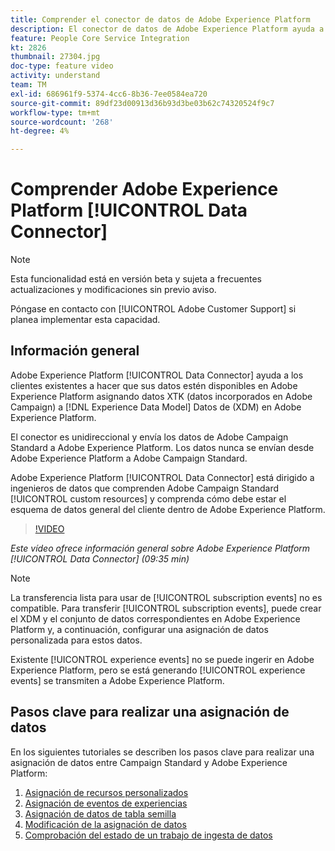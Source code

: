 ```yaml
---
title: Comprender el conector de datos de Adobe Experience Platform
description: El conector de datos de Adobe Experience Platform ayuda a los clientes existentes a ofrecer sus datos en Adobe Experience Platform asignando datos XTK (datos incorporados en Campaign) a datos del modelo de datos de experiencia (XDM) en Adobe Experience Platform.
feature: People Core Service Integration
kt: 2826
thumbnail: 27304.jpg
doc-type: feature video
activity: understand
team: TM
exl-id: 686961f9-5374-4cc6-8b36-7ee0584ea720
source-git-commit: 89df23d00913d36b93d3be03b62c74320524f9c7
workflow-type: tm+mt
source-wordcount: '268'
ht-degree: 4%

---
```


# Comprender Adobe Experience Platform [!UICONTROL Data Connector]

>[!NOTE]
>
>Esta funcionalidad está en versión beta y sujeta a frecuentes actualizaciones y modificaciones sin previo aviso.
>
>Póngase en contacto con [!UICONTROL Adobe Customer Support] si planea implementar esta capacidad.

## Información general

Adobe Experience Platform [!UICONTROL Data Connector] ayuda a los clientes existentes a hacer que sus datos estén disponibles en Adobe Experience Platform asignando datos XTK (datos incorporados en Adobe Campaign) a [!DNL Experience Data Model] Datos de (XDM) en Adobe Experience Platform.

El conector es unidireccional y envía los datos de Adobe Campaign Standard a Adobe Experience Platform. Los datos nunca se envían desde Adobe Experience Platform a Adobe Campaign Standard.

Adobe Experience Platform [!UICONTROL Data Connector] está dirigido a ingenieros de datos que comprenden Adobe Campaign Standard [!UICONTROL custom resources] y comprenda cómo debe estar el esquema de datos general del cliente dentro de Adobe Experience Platform.

>[!VIDEO](https://video.tv.adobe.com/v/27304?quality=12&learn=on)

*Este vídeo ofrece información general sobre Adobe Experience Platform [!UICONTROL Data Connector] (09:35 min)*

>[!NOTE]
>
>La transferencia lista para usar de [!UICONTROL subscription events] no es compatible. Para transferir [!UICONTROL subscription events], puede crear el XDM y el conjunto de datos correspondientes en Adobe Experience Platform y, a continuación, configurar una asignación de datos personalizada para estos datos.
>
>Existente [!UICONTROL experience events] no se puede ingerir en Adobe Experience Platform, pero se está generando [!UICONTROL experience events] se transmiten a Adobe Experience Platform.

## Pasos clave para realizar una asignación de datos

En los siguientes tutoriales se describen los pasos clave para realizar una asignación de datos entre Campaign Standard y Adobe Experience Platform:

1. [Asignación de recursos personalizados](/help/administrating/adobe-experience-platform-data-connector/mapping-custom-resources.md)
2. [Asignación de eventos de experiencias](/help/administrating/adobe-experience-platform-data-connector/mapping-experience-events.md)
3. [Asignación de datos de tabla semilla](/help/administrating/adobe-experience-platform-data-connector/mapping-seed-table-data.md)
4. [Modificación de la asignación de datos](/help/administrating/adobe-experience-platform-data-connector/modifying-data-mapping.md)
5. [Comprobación del estado de un trabajo de ingesta de datos](/help/administrating/adobe-experience-platform-data-connector/checking-status-of-data-ingestion-jobs.md)

